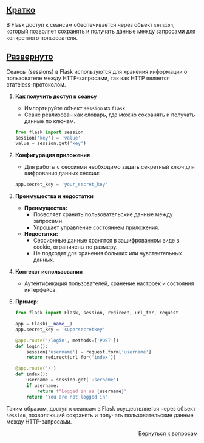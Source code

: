 ## <u>Кратко</u>

В Flask доступ к сеансам обеспечивается через объект `session`, который позволяет сохранять и получать данные между
запросами для конкретного пользователя.

## <u>Развернуто</u>

Сеансы (sessions) в Flask используются для хранения информации о пользователе между HTTP-запросами, так как HTTP
является статeless-протоколом.

1. **Как получить доступ к сеансу**
    - Импортируйте объект `session` из `flask`.
    - Сеанс реализован как словарь, где можно сохранять и получать данные по ключам.
    ```python
    from flask import session
    session['key'] = 'value'
    value = session.get('key')
    ```

2. **Конфигурация приложения**
    - Для работы с сессиями необходимо задать секретный ключ для шифрования данных сессии:
    ```python
    app.secret_key = 'your_secret_key'
    ```

3. **Преимущества и недостатки**
    - **Преимущества:**
        - Позволяет хранить пользовательские данные между запросами.
        - Упрощает управление состоянием приложения.
    - **Недостатки:**
        - Сессионные данные хранятся в зашифрованном виде в cookie, ограничены по размеру.
        - Не подходят для хранения больших или чувствительных данных.

4. **Контекст использования**
    - Аутентификация пользователей, хранение настроек и состояния интерфейса.

5. **Пример:**
    ```python
    from flask import Flask, session, redirect, url_for, request
 
    app = Flask(__name__)
    app.secret_key = 'supersecretkey'
 
    @app.route('/login', methods=['POST'])
    def login():
        session['username'] = request.form['username']
        return redirect(url_for('index'))
 
    @app.route('/')
    def index():
        username = session.get('username')
        if username:
            return f"Logged in as {username}"
        return "You are not logged in"
    ```

Таким образом, доступ к сеансам в Flask осуществляется через объект `session`, позволяющий сохранять и получать
пользовательские данные между HTTP-запросами.

<div align="right">

[Вернуться к вопросам](../Вопросы.md)

</div>
